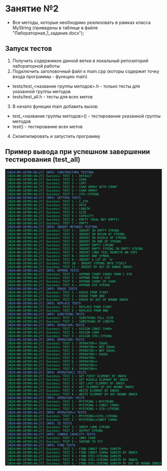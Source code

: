 # Занятие №2

- Все методы, которые необходимо реализовать в рамках класса MyString (приведены в таблице в файле "Лабораторная_1_задание.docx");

## Запуск тестов

1. Получить содержимое данной ветки в локальный репозиторий лабораторной работы
2. Подключить заголовочный файл к main.cpp (которы содержит точку входа программы - функцию main)
- tests/test_<название группы методов>.h - только тесты для указанной группы методов
- tests/test_all.h - тесты для всех метов
3. В начало функции main добавить вызов:
- test_<название группы методов>() - тестирование указанной группы методов
- test() - тестирование всех метов
4. Скомпилировать и запустить программу

## Пример вывода при успешном завершении тестирования (test_all)
![Successful test pass](./img/successful_test_pass_2.png)